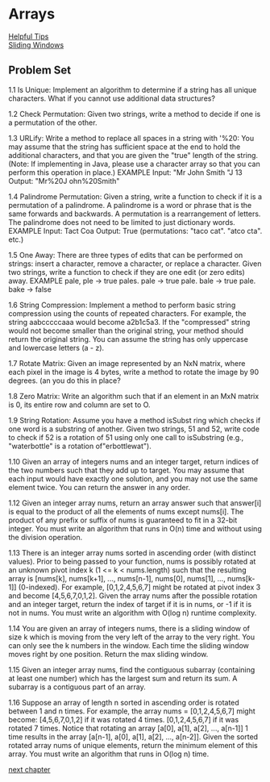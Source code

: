 # Arrays

[Helpful Tips](https://techinterviewhandbook.org/algorithms/array/)  
[Sliding Windows](https://medium.com/outco/how-to-solve-sliding-window-problems-28d67601a66)

## Problem Set

1.1 Is Unique: Implement an algorithm to determine if a string has all unique characters. What if you
cannot use additional data structures?

1.2 Check Permutation: Given two strings, write a method to decide if one is a permutation of the
other.

1.3 URLify: Write a method to replace all spaces in a string with '%20: You may assume that the string
has sufficient space at the end to hold the additional characters, and that you are given the "true"
length of the string. (Note: If implementing in Java, please use a character array so that you can
perform this operation in place.)
EXAMPLE
Input: "Mr John Smith "J 13
Output: "Mr%20J ohn%20Smith"

1.4 Palindrome Permutation: Given a string, write a function to check if it is a permutation of a palindrome. A palindrome is a word or phrase that is the same forwards and backwards. A permutation
is a rearrangement of letters. The palindrome does not need to be limited to just dictionary words.
EXAMPLE
Input: Tact Coa
Output: True (permutations: "taco cat". "atco cta". etc.)

1.5 One Away: There are three types of edits that can be performed on strings: insert a character,
remove a character, or replace a character. Given two strings, write a function to check if they are
one edit (or zero edits) away.
EXAMPLE
pale, pIe -> true
pales. pale -> true
pale. bale -> true
pale. bake -> false

1.6 String Compression: Implement a method to perform basic string compression using the counts
of repeated characters. For example, the string aabcccccaaa would become a2b1c5a3. If the
"compressed" string would not become smaller than the original string, your method should return
the original string. You can assume the string has only uppercase and lowercase letters (a - z).

1.7 Rotate Matrix: Given an image represented by an NxN matrix, where each pixel in the image is 4
bytes, write a method to rotate the image by 90 degrees. (an you do this in place?

1.8 Zero Matrix: Write an algorithm such that if an element in an MxN matrix is 0, its entire row and
column are set to O.

1.9 String Rotation: Assume you have a method isSubst ring which checks if one word is a substring
of another. Given two strings, 51 and 52, write code to check if 52 is a rotation of 51 using only one
call to isSubstring (e.g., "waterbottle" is a rotation of"erbottlewat").

1.10  Given an array of integers nums and an integer target, return indices of the two numbers such that they add up to target.
You may assume that each input would have exactly one solution, and you may not use the same element twice. 
You can return the answer in any order.

1.12 Given an integer array nums, return an array answer such that answer[i] is equal to the product of all the elements of nums except nums[i].
The product of any prefix or suffix of nums is guaranteed to fit in a 32-bit integer.
You must write an algorithm that runs in O(n) time and without using the division operation.

1.13 There is an integer array nums sorted in ascending order (with distinct values). Prior to being passed to your function, nums
is possibly rotated at an unknown pivot index k (1 <= k < nums.length) such that the resulting array is [nums[k], nums[k+1], ..., nums[n-1], nums[0], nums[1], ..., nums[k-1]] (0-indexed). For example, [0,1,2,4,5,6,7] might be rotated at pivot index 3 and become [4,5,6,7,0,1,2].
Given the array nums after the possible rotation and an integer target, return the index of target if it is in nums, or -1 if it is not in nums.
You must write an algorithm with O(log n) runtime complexity.

1.14 You are given an array of integers nums, there is a sliding window of size k which is moving from the very left of the array to the very right. 
You can only see the k numbers in the window. Each time the sliding window moves right by one position. Return the max sliding window.

1.15 Given an integer array nums, find the contiguous subarray (containing at least one number) which has the largest sum and return its sum.
A subarray is a contiguous part of an array.

1.16 Suppose an array of length n sorted in ascending order is rotated between 1 and n times. For example, the array nums = [0,1,2,4,5,6,7] might become:
[4,5,6,7,0,1,2] if it was rotated 4 times.
[0,1,2,4,5,6,7] if it was rotated 7 times.
Notice that rotating an array [a[0], a[1], a[2], ..., a[n-1]] 1 time results in the array [a[n-1], a[0], a[1], a[2], ..., a[n-2]].
Given the sorted rotated array nums of unique elements, return the minimum element of this array.
You must write an algorithm that runs in O(log n) time.


[next chapter](chapter_2_linkedlists.md)
